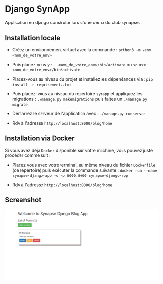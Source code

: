 # Django SynApp

Application en django construite lors d'une démo du club synapse.

## Installation locale

- Créez un environnement virtuel avec la commande : `python3 -m venv <nom_de_votre_env>`

- Puis placez vous y : `. <nom_de_votre_env>/bin/activate` ou `source <nom_de_votre_env>/bin/activate`

- Placez-vous au niveau du projet et installez les dépendances via : `pip install -r requirements.txt`

- Puis placez-vous au niveau du repertoire `synapp` et appliquez les migrations : `./manage.py makemigrations` puis faites un `./manage.py migrate`

- Démarrez le serveur de l'application avec : `./manage.py runserver`

- Rdv à l'adresse `http://localhost:8000/blog/home`

## Installation via Docker

Si vous avez déjà `Docker` disponible sur votre machine, vous pouvez juste procéder comme suit :

- Placez vous avec votre terminal, au même niveau du fichier `Dockerfile` (ce repertoire) puis exécuter la commande suivante : `docker run --name synapse-django-app -d -p 8000:8000 synapse-django-app`

- Rdv à l'adresse `http://localhost:8000/blog/home`

## Screenshot

![screenshot](./screenshots/app.png)
